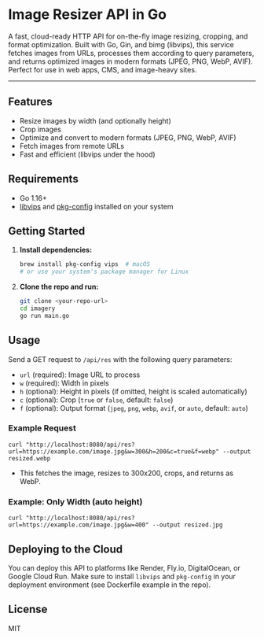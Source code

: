 # Image Resizer API in Go

A fast, cloud-ready HTTP API for on-the-fly image resizing, cropping, and format optimization.
Built with Go, Gin, and bimg (libvips), this service fetches images from URLs, processes them according to query parameters, and returns optimized images in modern formats (JPEG, PNG, WebP, AVIF).
Perfect for use in web apps, CMS, and image-heavy sites.

---

## Features
- Resize images by width (and optionally height)
- Crop images
- Optimize and convert to modern formats (JPEG, PNG, WebP, AVIF)
- Fetch images from remote URLs
- Fast and efficient (libvips under the hood)

## Requirements
- Go 1.16+
- [libvips](https://libvips.github.io/libvips/) and [pkg-config](https://www.freedesktop.org/wiki/Software/pkg-config/) installed on your system

## Getting Started

1. **Install dependencies:**
   ```sh
   brew install pkg-config vips  # macOS
   # or use your system's package manager for Linux
   ```
2. **Clone the repo and run:**
   ```sh
   git clone <your-repo-url>
   cd imagery
   go run main.go
   ```

## Usage

Send a GET request to `/api/res` with the following query parameters:

- `url` (required): Image URL to process
- `w` (required): Width in pixels
- `h` (optional): Height in pixels (if omitted, height is scaled automatically)
- `c` (optional): Crop (`true` or `false`, default: `false`)
- `f` (optional): Output format (`jpeg`, `png`, `webp`, `avif`, or `auto`, default: `auto`)

### Example Request

```
curl "http://localhost:8080/api/res?url=https://example.com/image.jpg&w=300&h=200&c=true&f=webp" --output resized.webp
```

- This fetches the image, resizes to 300x200, crops, and returns as WebP.

### Example: Only Width (auto height)
```
curl "http://localhost:8080/api/res?url=https://example.com/image.jpg&w=400" --output resized.jpg
```

## Deploying to the Cloud

You can deploy this API to platforms like Render, Fly.io, DigitalOcean, or Google Cloud Run. Make sure to install `libvips` and `pkg-config` in your deployment environment (see Dockerfile example in the repo).

## License

MIT 